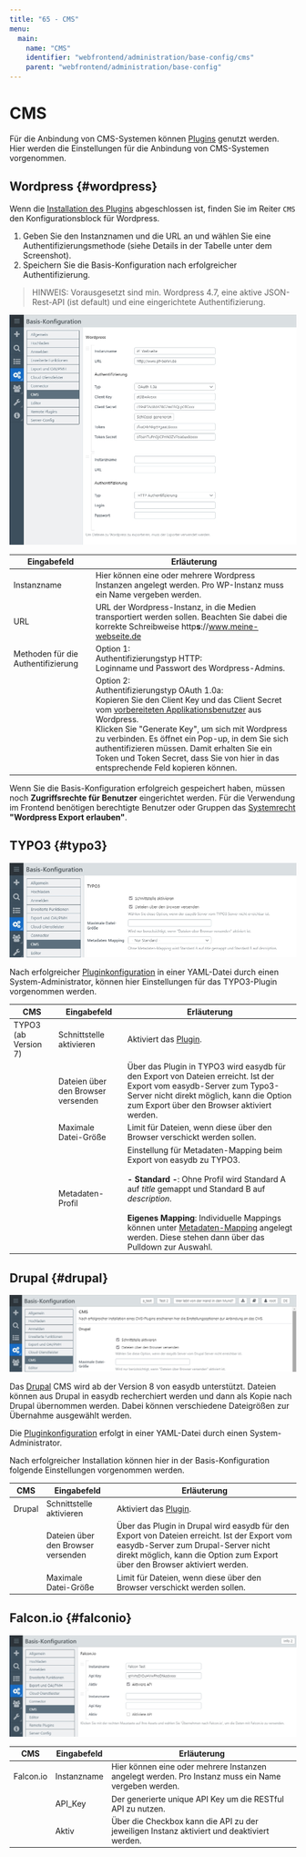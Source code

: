 ```yaml
---
title: "65 - CMS"
menu:
  main:
    name: "CMS"
    identifier: "webfrontend/administration/base-config/cms"
    parent: "webfrontend/administration/base-config"
---
```

# CMS

Für die Anbindung von CMS-Systemen können [Plugins](../../../datamanagement/features/plugins) genutzt werden. Hier werden die Einstellungen für die Anbindung von CMS-Systemen vorgenommen.

## Wordpress {#wordpress}

Wenn die [Installation des Plugins](/en/sysadmin/configuration/easydb-server.yml/plugins/) abgeschlossen ist, finden Sie im Reiter <code class="tab">CMS</code> den Konfigurationsblock für Wordpress.

1. Geben Sie den Instanznamen und die URL an und wählen Sie eine Authentifizierungsmethode (siehe Details in der Tabelle unter dem Screenshot).
2. Speichern Sie die Basis-Konfiguration nach erfolgreicher Authentifizierung.

> HINWEIS: Vorausgesetzt sind min. Wordpress 4.7, eine aktive JSON-Rest-API (ist default) und eine eingerichtete Authentifizierung. 

![](wp_bc_de.jpg)

|Eingabefeld|Erläuterung|
|---|---|
|Instanzname|Hier können eine oder mehrere Wordpress Instanzen angelegt werden. Pro WP-Instanz muss ein Name vergeben werden. |
|URL| URL der Wordpress-Instanz, in die Medien transportiert werden sollen. Beachten Sie dabei die korrekte Schreibweise http**s**://www.meine-webseite.de|
|Methoden für die Authentifizierung|Option 1: <br> Authentifizierungstyp HTTP: <br> Loginname und Passwort des Wordpress-Admins.|
||Option 2: <br> Authentifizierungstyp OAuth 1.0a: <br >Kopieren Sie den Client Key und das Client Secret vom [vorbereiteten Applikationsbenutzer](/en/sysadmin/configuration/easydb-server.yml/plugins/) aus Wordpress. <br > Klicken Sie "Generate Key", um sich mit Wordpress zu verbinden. Es öffnet ein Pop-up, in dem Sie sich authentifizieren müssen. Damit erhalten Sie ein Token und Token Secret, dass Sie von hier in das entsprechende Feld kopieren können.|

Wenn Sie die Basis-Konfiguration erfolgreich gespeichert haben, müssen noch **Zugriffsrechte für Benutzer** eingerichtet werden. Für die Verwendung im Frontend benötigen berechtigte Benutzer oder Gruppen das [Systemrecht](/de/webfrontend/rightsmanagement) **"Wordpress Export erlauben"**.


## TYPO3 {#typo3}

![](typo3_bc_de.jpg)

Nach erfolgreicher [Pluginkonfiguration](/en/sysadmin/configuration/easydb-server.yml/plugins) in einer YAML-Datei durch einen System-Administrator, können hier Einstellungen für das TYPO3-Plugin vorgenommen werden.

|CMS|Eingabefeld|Erläuterung|
|---|---|---|
|TYPO3 (ab Version 7)|Schnittstelle aktivieren|Aktiviert das [Plugin](../../../datamanagement/features/plugins). |
||Dateien über den Browser versenden| Über das Plugin in TYPO3 wird easydb für den Export von Dateien erreicht. Ist der Export vom easydb-Server zum Typo3-Server nicht direkt möglich, kann die Option zum Export über den Browser aktiviert werden.|
||Maximale Datei-Größe| Limit für Dateien, wenn diese über den Browser verschickt werden sollen. |
||Metadaten-Profil|Einstellung für Metadaten-Mapping beim Export von easydb zu TYPO3.<br><br>**- Standard -**: Ohne Profil wird Standard A auf *title* gemappt und Standard B auf *description*.<br><br> **Eigenes Mapping**: Individuelle Mappings können unter [Metadaten-Mapping](../../profiles) angelegt werden. Diese stehen dann über das Pulldown zur Auswahl. |

## Drupal {#drupal}

![](drupal_bc_de.jpg)

Das [Drupal](https://www.drupal.org/) CMS wird ab der Version 8 von easydb unterstützt. Dateien können aus Drupal in easydb recherchiert werden und dann als Kopie nach Drupal übernommen werden. Dabei können verschiedene Dateigrößen zur Übernahme ausgewählt werden.

Die [Pluginkonfiguration](/en/sysadmin/configuration/easydb-server.yml/plugins) erfolgt in einer YAML-Datei durch einen System-Administrator.

Nach erfolgreicher Installation können hier in der Basis-Konfiguration folgende Einstellungen vorgenommen werden.

|CMS|Eingabefeld|Erläuterung|
|---|---|---|
|Drupal|Schnittstelle aktivieren|Aktiviert das [Plugin](../../../datamanagement/features/plugins). |
||Dateien über den Browser versenden| Über das Plugin in Drupal wird easydb für den Export von Dateien erreicht. Ist der Export vom easydb-Server zum Drupal-Server nicht direkt möglich, kann die Option zum Export über den Browser aktiviert werden.|
||Maximale Datei-Größe| Limit für Dateien, wenn diese über den Browser verschickt werden sollen. |

## Falcon.io {#falconio}

![](falconio_bc_de.jpg)

|CMS|Eingabefeld|Erläuterung|
|---|---|---|
| Falcon.io | Instanzname | Hier können eine oder mehrere Instanzen angelegt werden. Pro Instanz muss ein Name vergeben werden. |
|| API_Key | Der generierte unique API Key um die RESTful API zu nutzen. |
|| Aktiv | Über die Checkbox kann die API zu der jeweiligen Instanz aktiviert und deaktiviert werden. |


